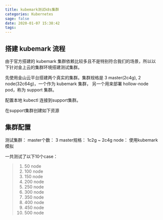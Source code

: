 ```yaml
---
title: kubemark测试k8s集群
categories: Kubernetes
sage: false
date: 2020-01-07 15:38:42
tags:
---
```


## 搭建 kubemark 流程

由于官方搭建的 kubemark 集群依赖比较多且不是特别符合我们的场景，所以以下针对金上云的集群环境搭建测试集群。

先使用金山云平台搭建两个真实的集群。集群规格是 3 master(2c4g), 2 node(32c64g)，一个作为 kubemark 集群， 另一个用来部署 hollow-node pod，称为 support 集群。

配置本地 kubectl 连接到support集群。

在support集群创建如下资源

## 集群配置

测试集群：
    master个数： 3
    master规格： 1c2g ~ 2c4g
    node： 使用kubemark模拟

<!-- more -->

一共测试了以下10个case：

>1. 50 node
>2. 100 node
>3. 150 node
>4. 200 node
>5. 250 node
>6. 300 node
>7. 350 node
>8. 400 node
>9. 450 node
>10. 500 node

